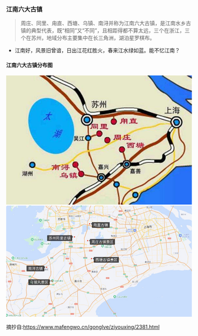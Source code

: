 ### 江南六大古镇
>周庄、同里、甪直、西塘、乌镇、南浔并称为江南六大古镇，是江南水乡古镇的典型代表，既“相同”又“不同”，且相距得都不算太远，三个在浙江，三个在苏州，地域分布主要集中在长三角洲，湖泊星罗棋布。
* 江南好，风景旧曾谙，日出江花红胜火，春来江水绿如蓝。能不忆江南？

#### 江南六大古镇分布图
![](.topwrite/assets/六大古镇/江南六大古镇分布图.jpeg)
![](.topwrite/assets/六大古镇/六大古镇地图标识.jpg)


摘抄自:<https://www.mafengwo.cn/gonglve/ziyouxing/2381.html>
